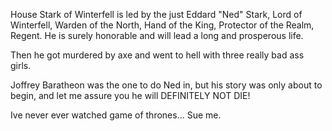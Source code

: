 House Stark of Winterfell is led by the just Eddard "Ned" Stark, Lord of
Winterfell, Warden of the North, Hand of the King, Protector of the Realm,
Regent.  He is surely honorable and will lead a long and prosperous life.

Then he got murdered by axe and went to hell with three really bad ass girls.

Joffrey Baratheon was the one to do Ned in, but his story was only about to begin, and let me assure you he will DEFINITELY NOT DIE!

Ive never ever watched game of thrones... Sue me.
